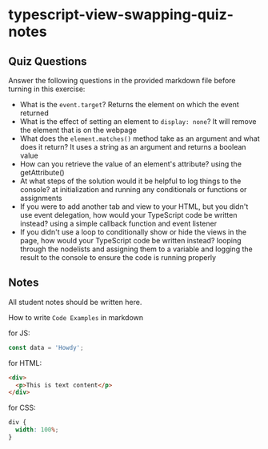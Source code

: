 # typescript-view-swapping-quiz-notes

## Quiz Questions

Answer the following questions in the provided markdown file before turning in this exercise:

- What is the `event.target`?
  Returns the element on which the event returned
- What is the effect of setting an element to `display: none`?
  It will remove the element that is on the webpage
- What does the `element.matches()` method take as an argument and what does it return?
  It uses a string as an argument and returns a boolean value
- How can you retrieve the value of an element's attribute?
  using the getAttribute()
- At what steps of the solution would it be helpful to log things to the console?
  at initialization and running any conditionals or functions or assignments
- If you were to add another tab and view to your HTML, but you didn't use event delegation, how would your TypeScript code be written instead?
  using a simple callback function and event listener
- If you didn't use a loop to conditionally show or hide the views in the page, how would your TypeScript code be written instead?
  looping through the nodelists and assigning them to a variable and logging the result to the console to ensure the code is running properly

## Notes

All student notes should be written here.

How to write `Code Examples` in markdown

for JS:

```javascript
const data = 'Howdy';
```

for HTML:

```html
<div>
  <p>This is text content</p>
</div>
```

for CSS:

```css
div {
  width: 100%;
}
```
